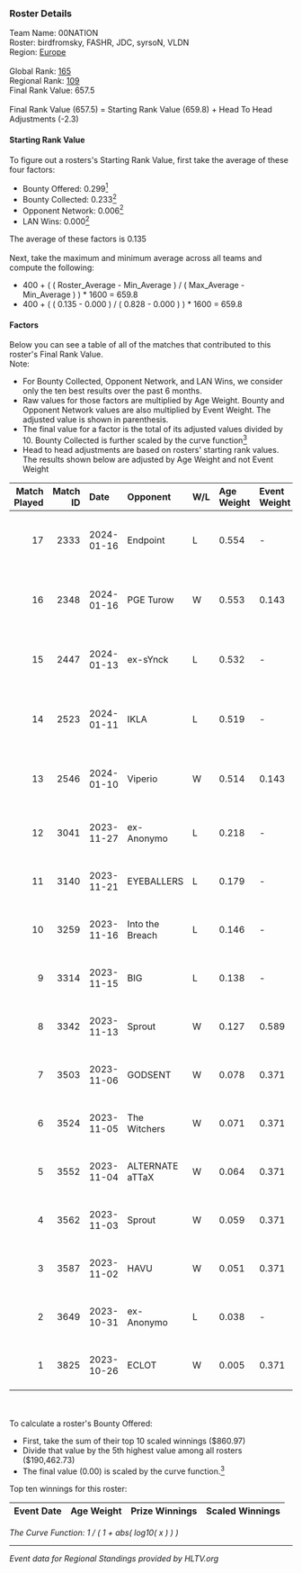 ### Roster Details<br />
Team Name: 00NATION<br />
Roster: birdfromsky, FASHR, JDC, syrsoN, VLDN<br />
Region: [Europe]( ../standings_europe.md)<br />
<br />
Global Rank: [165](../standings_global.md)<br />
Regional Rank: [109]( ../standings_europe.md)<br />
Final Rank Value:  657.5<br />
<br />
Final Rank Value (657.5) = Starting Rank Value (659.8) + Head To Head Adjustments (-2.3)<br />

#### Starting Rank Value<br />
To figure out a rosters's Starting Rank Value, first take the average of these four factors:<br />
- Bounty Offered: 0.299[<sup>1</sup>](#table2)
- Bounty Collected: 0.233[<sup>2</sup>](#table1)
- Opponent Network: 0.006[<sup>2</sup>](#table1)
- LAN Wins: 0.000[<sup>2</sup>](#table1)

The average of these factors is 0.135<br />
<br />
Next, take the maximum and minimum average across all teams and compute the following:<br />
- 400 + ( ( Roster_Average - Min_Average ) / ( Max_Average - Min_Average ) ) * 1600 = 659.8
- 400 + ( ( 0.135 - 0.000 ) / ( 0.828 - 0.000 ) ) * 1600 = 659.8


#### Factors<br />
Below you can see a table of all of the matches that contributed to this roster's Final Rank Value.<br />
Note:<br />

- For Bounty Collected, Opponent Network, and LAN Wins, we consider only the ten best results over the past 6 months.
- Raw values for those factors are multiplied by Age Weight. Bounty and Opponent Network values are also multiplied by Event Weight. The adjusted value is shown in parenthesis.
- The final value for a factor is the total of its adjusted values divided by 10. Bounty Collected is further scaled by the curve function[<sup>3</sup>](#curveFunction)
- Head to head adjustments are based on rosters' starting rank values. The results shown below are adjusted by Age Weight and not Event Weight
<span id="table1"></span><br />


| Match Played | Match ID | Date       | Opponent        | W/L | Age Weight | Event Weight | Bounty Collected | Opponent Network | LAN Wins  | H2H Adj. | Roster                                |
| -: | -: | :- | :- | :- | :- | :- | :- | :- | :- | -: | :- |
|           17 |     2333 | 2024-01-16 | Endpoint        | L   | 0.554      | -            | -                | -                | -         |    -5.10 | birdfromsky, FASHR, JDC, syrsoN, VLDN |
|           16 |     2348 | 2024-01-16 | PGE Turow       | W   | 0.553      | 0.143        | 0.014 (0.001)    | 0.108 (0.009)    | 0 (0.000) |     9.80 | birdfromsky, FASHR, JDC, syrsoN, VLDN |
|           15 |     2447 | 2024-01-13 | ex-sYnck        | L   | 0.532      | -            | -                | -                | -         |    -6.14 | birdfromsky, FASHR, JDC, syrsoN, VLDN |
|           14 |     2523 | 2024-01-11 | IKLA            | L   | 0.519      | -            | -                | -                | -         |    -9.13 | birdfromsky, FASHR, JDC, syrsoN, VLDN |
|           13 |     2546 | 2024-01-10 | Viperio         | W   | 0.514      | 0.143        | 0.000 (0.000)    | 0.056 (0.004)    | 0 (0.000) |     4.91 | birdfromsky, FASHR, JDC, syrsoN, VLDN |
|           12 |     3041 | 2023-11-27 | ex-Anonymo      | L   | 0.218      | -            | -                | -                | -         |    -2.58 | birdfromsky, JDC, niko, susp, syrsoN  |
|           11 |     3140 | 2023-11-21 | EYEBALLERS      | L   | 0.179      | -            | -                | -                | -         |    -1.28 | birdfromsky, JDC, niko, susp, syrsoN  |
|           10 |     3259 | 2023-11-16 | Into the Breach | L   | 0.146      | -            | -                | -                | -         |    -1.42 | birdfromsky, JDC, niko, susp, syrsoN  |
|            9 |     3314 | 2023-11-15 | BIG             | L   | 0.138      | -            | -                | -                | -         |    -0.19 | birdfromsky, JDC, niko, susp, syrsoN  |
|            8 |     3342 | 2023-11-13 | Sprout          | W   | 0.127      | 0.589        | 0.010 (0.001)    | 0.221 (0.016)    | 0 (0.000) |     2.34 | birdfromsky, JDC, niko, susp, syrsoN  |
|            7 |     3503 | 2023-11-06 | GODSENT         | W   | 0.078      | 0.371        | 0.036 (0.001)    | 0.159 (0.005)    | 0 (0.000) |     1.67 | birdfromsky, JDC, niko, susp, syrsoN  |
|            6 |     3524 | 2023-11-05 | The Witchers    | W   | 0.071      | 0.371        | 0.038 (0.001)    | 0.172 (0.005)    | 0 (0.000) |     1.44 | birdfromsky, JDC, niko, susp, syrsoN  |
|            5 |     3552 | 2023-11-04 | ALTERNATE aTTaX | W   | 0.064      | 0.371        | 0.019 (0.000)    | 0.639 (0.015)    | 0 (0.000) |     1.48 | birdfromsky, JDC, niko, susp, syrsoN  |
|            4 |     3562 | 2023-11-03 | Sprout          | W   | 0.059      | 0.371        | 0.010 (0.000)    | 0.221 (0.005)    | 0 (0.000) |     1.10 | birdfromsky, JDC, niko, susp, syrsoN  |
|            3 |     3587 | 2023-11-02 | HAVU            | W   | 0.051      | 0.371        | 0.027 (0.001)    | 0.154 (0.003)    | 0 (0.000) |     1.14 | birdfromsky, JDC, niko, susp, syrsoN  |
|            2 |     3649 | 2023-10-31 | ex-Anonymo      | L   | 0.038      | -            | -                | -                | -         |    -0.43 | birdfromsky, JDC, niko, susp, syrsoN  |
|            1 |     3825 | 2023-10-26 | ECLOT           | W   | 0.005      | 0.371        | 0.019 (0.000)    | 0.028 (0.000)    | 0 (0.000) |     0.09 | birdfromsky, JDC, niko, susp, syrsoN  |

<br />
<span id="table2"></span><br />
To calculate a roster's Bounty Offered:<br />

- First, take the sum of their top 10 scaled winnings ($860.97)
- Divide that value by the 5th highest value among all rosters ($190,462.73)
- The final value (0.00) is scaled by the curve function.[<sup>3</sup>](#curveFunction)

Top ten winnings for this roster:<br />

| Event Date | Age Weight | Prize Winnings | Scaled Winnings |
| :- | -: | :- | :- |


<span id="curveFunction"></span>_The Curve Function: 1 / ( 1 + abs( log10( x ) ) )_<br />

---
_Event data for Regional Standings provided by HLTV.org_<br />
